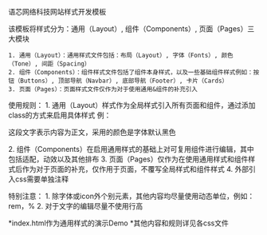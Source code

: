语芯网络科技网站样式开发模板

该模板将样式分为：通用（Layout）, 组件（Components）, 页面（Pages）三大模块

    1. 通用（Layout）：通用样式文件包括：布局（Layout）, 字体（Fonts）, 颜色（Tone）, 间距（Spacing）
    2. 组件（Components）：组件样式文件包括了组件本身样式，以及一些基础组件样式例如：按钮（Buttons）, 顶部导航（Navbar）, 底部导航（Footer）, 卡片（Cards）
    3. 页面（Pages）：页面样式文件仅作为对于使用通用&组件的补充引入


使用规则：
    1. 通用（Layout）样式作为全局样式引入所有页面和组件，通过添加class的方式来启用具体样式
        例：<p class='running-text font-default-black'>这段文字表示内容为正文，采用的颜色是字体默认黑色</p>
    2. 组件（Components）在启用通用样式的基础上对可复用组件进行编辑，其中包括适配，动效以及其他排布
    3. 页面（Pages）仅作为在使用通用样式和组件样式后作为对于页面的补充，仅作用于页面，不覆写全局样式和组件样式
    4. 外部引入css需要单独注释


特别注意：
    1. 除字体或icon外个别元素，其他内容均尽量使用动态单位，例如：rem，%
    2. 对于文字的编辑尽量不使用行高

*index.html作为通用样式的演示Demo
*其他内容和规则详见各css文件